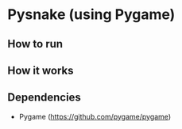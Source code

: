 # Pysnake (using Pygame)

## How to run

## How it works

## Dependencies

- Pygame (https://github.com/pygame/pygame)